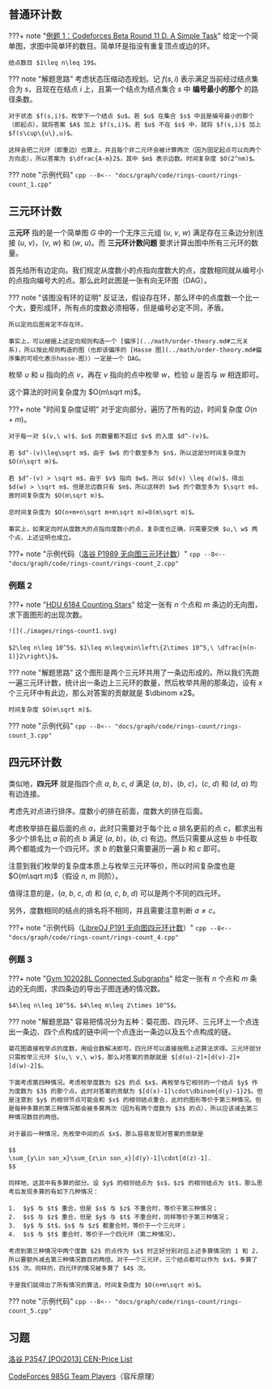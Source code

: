 ## 普通环计数

???+ note "[例题 1：Codeforces Beta Round 11 D. A Simple Task](https://codeforces.com/problemset/problem/11/D)"
    给定一个简单图，求图中简单环的数目。简单环是指没有重复顶点或边的环。
    
    结点数目 $1\leq n\leq 19$。

??? note "解题思路"
    考虑状态压缩动态规划。记 $f(s,i)$ 表示满足当前经过结点集合为 $s$，且现在在结点 $i$ 上，且第一个结点为结点集合 $s$ 中 **编号最小的那个** 的路径条数。
    
    对于状态 $f(s,i)$，枚举下一个结点 $u$。若 $u$ 在集合 $s$ 中且是编号最小的那个（即起点），就将答案 $A$ 加上 $f(s,i)$。若 $u$ 不在 $s$ 中，就将 $f(s,i)$ 加上 $f(s\cup\{u\},u)$。
    
    这样会把二元环（即重边）也算上，并且每个非二元环会被计算两次（因为固定起点可以向两个方向走），所以答案为 $\dfrac{A-m}2$，其中 $m$ 表示边数。时间复杂度 $O(2^nm)$。

??? note "示例代码"
    ```cpp
    --8<-- "docs/graph/code/rings-count/rings-count_1.cpp"
    ```

## 三元环计数

**三元环** 指的是一个简单图 $G$ 中的一个无序三元组 $(u,\ v,\ w)$ 满足存在三条边分别连接 $(u,\ v)$，$(v,\ w)$ 和 $(w,\ u)$。而 **三元环计数问题** 要求计算出图中所有三元环的数量。

首先给所有边定向。我们规定从度数小的点指向度数大的点，度数相同就从编号小的点指向编号大的点。那么此时此图是一张有向无环图（DAG）。

??? note "该图没有环的证明"
    反证法，假设存在环，那么环中的点度数一个比一个大，要形成环，所有点的度数必须相等，但是编号必定不同，矛盾。
    
    所以定向后图肯定不存在环。
    
    事实上，可以根据上述定向规则构造一个 [偏序](../math/order-theory.md#二元关系)，所以按此规则构造的图（也即该偏序的 [Hasse 图](../math/order-theory.md#偏序集的可视化表示hasse-图)）一定是一个 DAG。

枚举 $u$ 和 $u$ 指向的点 $v$，再在 $v$ 指向的点中枚举 $w$，检验 $u$ 是否与 $w$ 相连即可。

这个算法的时间复杂度为 $O(m\sqrt m)$。

???+ note "时间复杂度证明"
    对于定向部分，遍历了所有的边，时间复杂度 $O(n+m)$。
    
    对于每一对 $(v,\ w)$，$u$ 的数量都不超过 $v$ 的入度 $d^-(v)$。
    
    若 $d^-(v)\leq\sqrt m$，由于 $w$ 的个数至多为 $n$，所以这部分时间复杂度为 $O(n\sqrt m)$。
    
    若 $d^-(v) > \sqrt m$，由于 $v$ 指向 $w$，所以 $d(v) \leq d(w)$，得出 $d(w) > \sqrt m$，但是总边数只有 $m$，所以这样的 $w$ 的个数至多为 $\sqrt m$，故时间复杂度为 $O(m\sqrt m)$。
    
    总时间复杂度为 $O(n+m+n\sqrt m+m\sqrt m)=O(m\sqrt m)$。
    
    事实上，如果定向时从度数大的点指向度数小的点，复杂度也正确，只需要交换 $u,\ w$ 两个点，上述证明也成立。

???+ note "示例代码（[洛谷 P1989 无向图三元环计数](https://www.luogu.com.cn/problem/P1989)）"
    ```cpp
    --8<-- "docs/graph/code/rings-count/rings-count_2.cpp"
    ```

### 例题 2

???+ note "[HDU 6184 Counting Stars](https://acm.hdu.edu.cn/showproblem.php?pid=6184)"
    给定一张有 $n$ 个点和 $m$ 条边的无向图，求下面图形的出现次数。
    
    ![](./images/rings-count1.svg)
    
    $2\leq n\leq 10^5$，$1\leq m\leq\min\left\{2\times 10^5,\ \dfrac{n(n-1)}2\right\}$。

??? note "解题思路"
    这个图形是两个三元环共用了一条边形成的。所以我们先跑一遍三元环计数，统计出一条边上三元环的数量，然后枚举共用的那条边，设有 $x$ 个三元环中有此边，那么对答案的贡献就是 $\dbinom x2$。
    
    时间复杂度 $O(m\sqrt m)$。

??? note "示例代码"
    ```cpp
    --8<-- "docs/graph/code/rings-count/rings-count_3.cpp"
    ```

## 四元环计数

类似地，**四元环** 就是指四个点 $a,\ b,\ c,\ d$ 满足 $(a,\ b)$，$(b,\ c)$，$(c,\ d)$ 和 $(d,\ a)$ 均有边连接。

考虑先对点进行排序。度数小的排在前面，度数大的排在后面。

考虑枚举排在最后面的点 $a$，此时只需要对于每个比 $a$ 排名更前的点 $c$，都求出有多少个排名比 $a$ 前的点 $b$ 满足 $(a,\ b)$，$(b,\ c)$ 有边。然后只需要从这些 $b$ 中任取两个都能成为一个四元环。求 $b$ 的数量只需要遍历一遍 $b$ 和 $c$ 即可。

注意到我们枚举的复杂度本质上与枚举三元环等价，所以时间复杂度也是 $O(m\sqrt m)$（假设 $n,\ m$ 同阶）。

值得注意的是，$(a,\ b,\ c,\ d)$ 和 $(a,\ c,\ b,\ d)$ 可以是两个不同的四元环。

另外，度数相同的结点的排名将不相同，并且需要注意判断 $a\neq c$。

???+ note "示例代码（[LibreOJ P191 无向图四元环计数](https://loj.ac/p/191)）"
    ```cpp
    --8<-- "docs/graph/code/rings-count/rings-count_4.cpp"
    ```

### 例题 3

???+ note "[Gym 102028L Connected Subgraphs](https://codeforces.com/gym/102028/problem/L)"
    给定一张有 $n$ 个点和 $m$ 条边的无向图，求四条边的导出子图连通的情况数。
    
    $4\leq n\leq 10^5$，$4\leq m\leq 2\times 10^5$。

??? note "解题思路"
    容易把情况分为五种：菊花图、四元环、三元环上一个点连出一条边、四个点构成的链中间一个点连出一条边以及五个点构成的链。
    
    菊花图直接枚举点的度数，用组合数解决即可。四元环可以直接按照上述算法求得。三元环部分只需枚举三元环 $(u,\ v,\ w)$，那么对答案的贡献就是 $[d(u)-2]+[d(v)-2]+[d(w)-2]$。
    
    下面考虑第四种情况。考虑枚举度数为 $2$ 的点 $x$，再枚举与它相邻的一个结点 $y$ 作为度数为 $3$ 的那个点。此时对答案的贡献为 $[d(x)-1]\cdot\dbinom{d(y)-1}2$。但是注意到 $y$ 的相邻节点可能会和 $x$ 的相邻结点重合，此时的图形等价于第三种情况。但是每种多算的第三种情况都会被多算两次（因为有两个度数为 $3$ 的点），所以应该减去第三种情况数目的两倍。
    
    对于最后一种情况，先枚举中间的点 $x$，那么容易发现对答案的贡献是
    
    $$
    \sum_{y\in son_x}\sum_{z\in son_x}[d(y)-1]\cdot[d(z)-1].
    $$
    
    同样地，这其中有多算的部分。设 $y$ 的相邻结点为 $s$，$z$ 的相邻结点为 $t$，那么思考后发现多算的有如下几种情况：
    
    1.  $y$ 与 $t$ 重合，但是 $s$ 与 $z$ 不重合时，等价于第三种情况；
    2.  $s$ 与 $z$ 重合，但是 $y$ 与 $t$ 不重合时，同样等价于第三种情况；
    3.  $y$ 与 $t$，$s$ 与 $z$ 都重合时，等价于一个三元环；
    4.  $s$ 与 $t$ 重合时，等价于一个四元环（第二种情况）。
    
    考虑到第三种情况中两个度数 $2$ 的点作为 $x$ 时正好分别对应上述多算情况的 1 和 2，所以要额外减去第三种情况数目的两倍。对于一个三元环，三个结点都可以作为 $x$，多算了 $3$ 次。同样的，四元环的情况被多算了 $4$ 次。
    
    于是我们就得出了所有情况的算法，时间复杂度为 $O(n+m\sqrt m)$。

??? note "示例代码"
    ```cpp
    --8<-- "docs/graph/code/rings-count/rings-count_5.cpp"
    ```

## 习题

[洛谷 P3547 \[POI2013\] CEN-Price List](https://www.luogu.com.cn/problem/P3547)

[CodeForces 985G Team Players](https://codeforces.com/contest/985/problem/G)（容斥原理）
